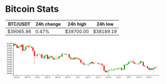 # Bitcoin Stats

BTC/USDT|24h change|24h high|24h low|
|---|---|---|---|
|$39065.86|0.47%|$39700.00|$38189.19|

<img src="./chart.svg">
